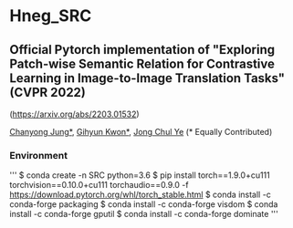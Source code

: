 # Hneg_SRC
## Official Pytorch implementation of "Exploring Patch-wise Semantic Relation for Contrastive Learning in Image-to-Image Translation Tasks" (CVPR 2022)
(https://arxiv.org/abs/2203.01532)

[Chanyong Jung*](https://sites.google.com/view/jcy132), [Gihyun Kwon*](https://sites.google.com/view/gihyunkwon), [Jong Chul Ye](https://bispl.weebly.com/professor.html) (* Equally Contributed)

### Environment
'''
$ conda create -n SRC python=3.6
$ pip install torch==1.9.0+cu111 torchvision==0.10.0+cu111 torchaudio==0.9.0 -f https://download.pytorch.org/whl/torch_stable.html
$ conda install -c conda-forge packaging 
$ conda install -c conda-forge visdom 
$ conda install -c conda-forge gputil 
$ conda install -c conda-forge dominate 
'''
